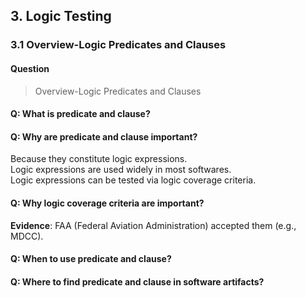 ## 3. Logic Testing 
### 3.1 Overview-Logic Predicates and Clauses

#### Question
> Overview-Logic Predicates and Clauses

#### Q: What is predicate and clause?
#### Q: Why are predicate and clause important?
Because they constitute logic expressions.  
Logic expressions are used widely in most softwares.  
Logic expressions can be tested via logic coverage criteria.

#### Q: Why logic coverage criteria are important?
**Evidence**: FAA (Federal Aviation Administration) accepted them (e.g., MDCC).

#### Q: When to use predicate and clause?
#### Q: Where to find predicate and clause in software artifacts?
